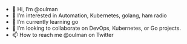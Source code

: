 - 👋 Hi, I’m @oulman
- 👀 I’m interested in Automation, Kubernetes, golang, ham radio
- 🌱 I’m currently learning go
- 💞️ I’m looking to collaborate on DevOps, Kubernetes, or Go projects.
- 📫 How to reach me @oulman on Twitter

